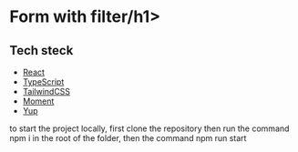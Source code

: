 <h1>Form with filter/h1>
  
  <h2>Tech steck</h2>
  
  <ul>
    <li>
      <a href="https://uk.legacy.reactjs.org/">React</a>
    </li>
    <li>
      <a href="https://www.typescriptlang.org/">TypeScript</a>
    </li>
    <li>
      <a href="https://tailwindcss.com/">TailwindCSS</a>
    </li>
    <li>
      <a href="https://momentjs.com/">Moment</a>
    </li>
    <li>
      <a href="https://www.npmjs.com/package/yup">Yup</a>
    </li>
  </ul>

<p>to start the project locally, first clone the repository then run the command npm i in the root of the folder, then the command npm run start</p>
